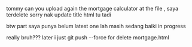 tommy can you upload again the mortgage calculator at the file , saya terdelete sorry nak update title html tu tadi 

btw part saya punya belum latest one lah masih sedang baiki in progress 

really bruh??? later i just git push --force for delete mortgage.html

